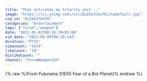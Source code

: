 ```yaml
---
title: "That activates my hilarity unit..."
image: "https:\/\/i.ytimg.com\/vi\/ELEkk3lboTQ\/hqdefault.jpg"
vid_id: "ELEkk3lboTQ"
categories: "Entertainment"
tags: ["forum","weapon"]
date: "2022-05-01T08:10:39+03:00"
vid_date: "2013-09-09T08:20:14Z"
duration: "PT3S"
viewcount: "4319"
likeCount: "19"
dislikeCount: ""
channel: "ForumWeaponsDX"
---
```

{% raw %}From Futurama S1E05 Fear of a Bot Planet{% endraw %}
